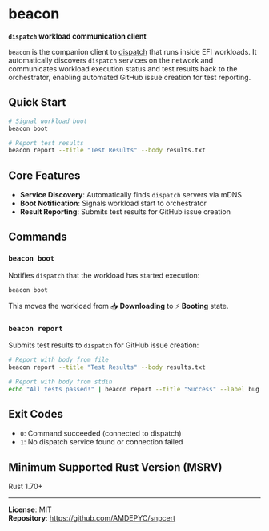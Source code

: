 # beacon

**`dispatch` workload communication client**

`beacon` is the companion client to [dispatch] that runs inside EFI workloads.
It automatically discovers `dispatch` services on the network and communicates
workload execution status and test results back to the orchestrator, enabling
automated GitHub issue creation for test reporting.

## Quick Start

```bash
# Signal workload boot
beacon boot

# Report test results
beacon report --title "Test Results" --body results.txt
```

## Core Features

- **Service Discovery**: Automatically finds `dispatch` servers via mDNS
- **Boot Notification**: Signals workload start to orchestrator
- **Result Reporting**: Submits test results for GitHub issue creation

## Commands

### `beacon boot`

Notifies `dispatch` that the workload has started execution:

```bash
beacon boot
```

This moves the workload from 📥 **Downloading** to ⚡ **Booting** state.

### `beacon report`

Submits test results to `dispatch` for GitHub issue creation:

```bash
# Report with body from file
beacon report --title "Test Results" --body results.txt

# Report with body from stdin
echo "All tests passed!" | beacon report --title "Success" --label bug --assignee npmccallum
```

## Exit Codes

- `0`: Command succeeded (connected to dispatch)
- `1`: No dispatch service found or connection failed

## Minimum Supported Rust Version (MSRV)

Rust 1.70+

---

**License**: MIT  
**Repository**: https://github.com/AMDEPYC/snpcert

[dispatch]: https://github.com/AMDEPYC/dispatch
